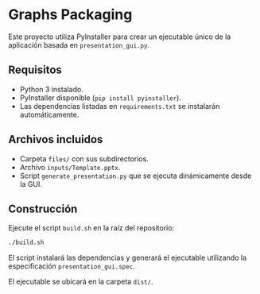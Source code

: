 # Graphs Packaging

Este proyecto utiliza PyInstaller para crear un ejecutable único de la aplicación basada en `presentation_gui.py`.

## Requisitos
- Python 3 instalado.
- PyInstaller disponible (`pip install pyinstaller`).
- Las dependencias listadas en `requirements.txt` se instalarán automáticamente.

## Archivos incluidos
- Carpeta `files/` con sus subdirectorios.
- Archivo `inputs/Template.pptx`.
- Script `generate_presentation.py` que se ejecuta dinámicamente desde la GUI.

## Construcción
Ejecute el script `build.sh` en la raíz del repositorio:

```bash
./build.sh
```
El script instalará las dependencias y generará el ejecutable utilizando la especificación `presentation_gui.spec`.

El ejecutable se ubicará en la carpeta `dist/`.

